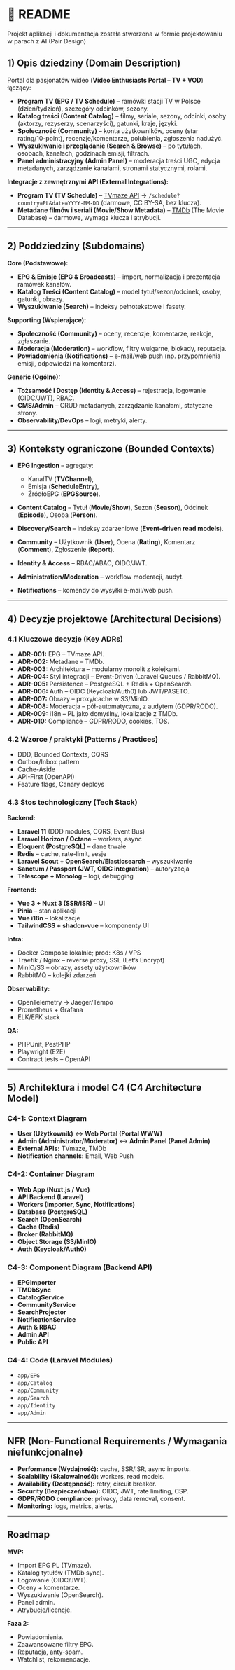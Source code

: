 # 📘 README
Projekt aplikacji i dokumentacja została stworzona w formie projektowaniu w parach z AI (Pair Design) 
## 1) Opis dziedziny (Domain Description)

Portal dla pasjonatów wideo (**Video Enthusiasts Portal – TV + VOD**) łączący:

- **Program TV (EPG / TV Schedule)** – ramówki stacji TV w Polsce (dzień/tydzień), szczegóły odcinków, sezony.  
- **Katalog treści (Content Catalog)** – filmy, seriale, sezony, odcinki, osoby (aktorzy, reżyserzy, scenarzyści), gatunki, kraje, języki.  
- **Społeczność (Community)** – konta użytkowników, oceny (star rating/10-point), recenzje/komentarze, polubienia, zgłoszenia nadużyć.  
- **Wyszukiwanie i przeglądanie (Search & Browse)** – po tytułach, osobach, kanałach, godzinach emisji, filtrach.  
- **Panel administracyjny (Admin Panel)** – moderacja treści UGC, edycja metadanych, zarządzanie kanałami, stronami statycznymi, rolami.  

**Integracje z zewnętrznymi API (External Integrations):**  
- **Program TV (TV Schedule)** – [TVmaze API](https://www.tvmaze.com/api) → `/schedule?country=PL&date=YYYY-MM-DD` (darmowe, CC BY-SA, bez klucza).  
- **Metadane filmów i seriali (Movie/Show Metadata)** – [TMDb](https://www.themoviedb.org/) (The Movie Database) – darmowe, wymaga klucza i atrybucji.  

---

## 2) Poddziedziny (Subdomains)

**Core (Podstawowe):**
- **EPG & Emisje (EPG & Broadcasts)** – import, normalizacja i prezentacja ramówek kanałów.  
- **Katalog Treści (Content Catalog)** – model tytuł/sezon/odcinek, osoby, gatunki, obrazy.  
- **Wyszukiwanie (Search)** – indeksy pełnotekstowe i fasety.  

**Supporting (Wspierające):**
- **Społeczność (Community)** – oceny, recenzje, komentarze, reakcje, zgłaszanie.  
- **Moderacja (Moderation)** – workflow, filtry wulgarne, blokady, reputacja.  
- **Powiadomienia (Notifications)** – e-mail/web push (np. przypomnienia emisji, odpowiedzi na komentarz).  

**Generic (Ogólne):**
- **Tożsamość i Dostęp (Identity & Access)** – rejestracja, logowanie (OIDC/JWT), RBAC.  
- **CMS/Admin** – CRUD metadanych, zarządzanie kanałami, statyczne strony.  
- **Observability/DevOps** – logi, metryki, alerty.  

---

## 3) Konteksty ograniczone (Bounded Contexts)

- **EPG Ingestion** – agregaty:  
  - KanałTV (**TVChannel**),  
  - Emisja (**ScheduleEntry**),  
  - ŹródłoEPG (**EPGSource**).  

- **Content Catalog** – Tytuł (**Movie/Show**), Sezon (**Season**), Odcinek (**Episode**), Osoba (**Person**).  

- **Discovery/Search** – indeksy zdarzeniowe (**Event-driven read models**).  

- **Community** – Użytkownik (**User**), Ocena (**Rating**), Komentarz (**Comment**), Zgłoszenie (**Report**).  

- **Identity & Access** – RBAC/ABAC, OIDC/JWT.  

- **Administration/Moderation** – workflow moderacji, audyt.  

- **Notifications** – komendy do wysyłki e-mail/web push.  

---

## 4) Decyzje projektowe (Architectural Decisions)

### 4.1 Kluczowe decyzje (Key ADRs)

- **ADR-001:** EPG – TVmaze API.  
- **ADR-002:** Metadane – TMDb.  
- **ADR-003:** Architektura – modularny monolit z kolejkami.  
- **ADR-004:** Styl integracji – Event-Driven (Laravel Queues / RabbitMQ).  
- **ADR-005:** Persistence – PostgreSQL + Redis + OpenSearch.  
- **ADR-006:** Auth – OIDC (Keycloak/Auth0) lub JWT/PASETO.  
- **ADR-007:** Obrazy – proxy/cache w S3/MinIO.  
- **ADR-008:** Moderacja – pół-automatyczna, z audytem (GDPR/RODO).  
- **ADR-009:** i18n – PL jako domyślny, lokalizacje z TMDb.  
- **ADR-010:** Compliance – GDPR/RODO, cookies, TOS.  

### 4.2 Wzorce / praktyki (Patterns / Practices)

- DDD, Bounded Contexts, CQRS  
- Outbox/Inbox pattern  
- Cache-Aside  
- API-First (OpenAPI)  
- Feature flags, Canary deploys  

### 4.3 Stos technologiczny (Tech Stack)

**Backend:**  
- **Laravel 11** (DDD modules, CQRS, Event Bus)  
- **Laravel Horizon / Octane** – workers, async  
- **Eloquent (PostgreSQL)** – dane trwałe  
- **Redis** – cache, rate-limit, sesje  
- **Laravel Scout + OpenSearch/Elasticsearch** – wyszukiwanie  
- **Sanctum / Passport (JWT, OIDC integration)** – autoryzacja  
- **Telescope + Monolog** – logi, debugging  

**Frontend:**  
- **Vue 3 + Nuxt 3 (SSR/ISR)** – UI  
- **Pinia** – stan aplikacji  
- **Vue i18n** – lokalizacje  
- **TailwindCSS + shadcn-vue** – komponenty UI  

**Infra:**  
- Docker Compose lokalnie; prod: K8s / VPS  
- Traefik / Nginx – reverse proxy, SSL (Let’s Encrypt)  
- MinIO/S3 – obrazy, assety użytkowników  
- RabbitMQ – kolejki zdarzeń  

**Observability:**  
- OpenTelemetry → Jaeger/Tempo  
- Prometheus + Grafana  
- ELK/EFK stack  

**QA:**  
- PHPUnit, PestPHP  
- Playwright (E2E)  
- Contract tests – OpenAPI  

---

## 5) Architektura i model C4 (C4 Architecture Model)

### C4-1: Context Diagram
- **User (Użytkownik)** ↔ **Web Portal (Portal WWW)**  
- **Admin (Administrator/Moderator)** ↔ **Admin Panel (Panel Admin)**  
- **External APIs:** TVmaze, TMDb  
- **Notification channels:** Email, Web Push  

### C4-2: Container Diagram
- **Web App (Nuxt.js / Vue)**  
- **API Backend (Laravel)**  
- **Workers (Importer, Sync, Notifications)**  
- **Database (PostgreSQL)**  
- **Search (OpenSearch)**  
- **Cache (Redis)**  
- **Broker (RabbitMQ)**  
- **Object Storage (S3/MinIO)**  
- **Auth (Keycloak/Auth0)**  

### C4-3: Component Diagram (Backend API)
- **EPGImporter**  
- **TMDbSync**  
- **CatalogService**  
- **CommunityService**  
- **SearchProjector**  
- **NotificationService**  
- **Auth & RBAC**  
- **Admin API**  
- **Public API**  


### C4-4: Code (Laravel Modules)
- `app/EPG`  
- `app/Catalog`  
- `app/Community`  
- `app/Search`  
- `app/Identity`  
- `app/Admin`  

---

## NFR (Non-Functional Requirements / Wymagania niefunkcjonalne)

- **Performance (Wydajność):** cache, SSR/ISR, async imports.  
- **Scalability (Skalowalność):** workers, read models.  
- **Availability (Dostępność):** retry, circuit breaker.  
- **Security (Bezpieczeństwo):** OIDC, JWT, rate limiting, CSP.  
- **GDPR/RODO compliance:** privacy, data removal, consent.  
- **Monitoring:** logs, metrics, alerts.  

---

## Roadmap

**MVP:**  
- Import EPG PL (TVmaze).  
- Katalog tytułów (TMDb sync).  
- Logowanie (OIDC/JWT).  
- Oceny + komentarze.  
- Wyszukiwanie (OpenSearch).  
- Panel admin.  
- Atrybucje/licencje.  

**Faza 2:**  
- Powiadomienia.  
- Zaawansowane filtry EPG.  
- Reputacja, anty-spam.  
- Watchlist, rekomendacje.  



